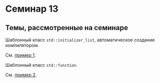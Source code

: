 # Семинар 13

## Темы, рассмотренные на семинаре

Шаблонный класс `std::initializer_list`, автоматическое создание
компилятором.

См. [пример 1](1.cpp).

Шаблонный класс `std::function`.

См. [пример 2](2.cpp).

